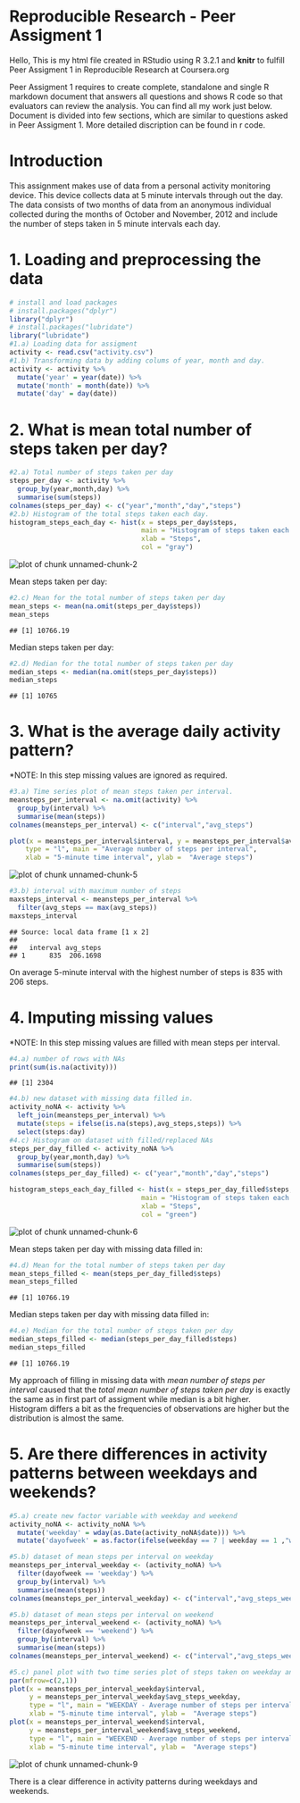 # Reproducible Research - Peer Assigment 1

Hello,
This is my html file created in RStudio using R 3.2.1 and **knitr** to fulfill Peer Assigment 1 in Reproducible Research at Coursera.org

Peer Assigment 1 requires to create complete, standalone and single R markdown document that answers all questions and shows R code so that evaluators can review the analysis.
You can find all my work just below. Document is divided into few sections, which are similar to questions asked in Peer Assigment 1. More detailed discription can be found in r code.

# Introduction
This assignment makes use of data from a personal activity monitoring device. This device collects data at 5 minute intervals through out the day. The data consists of two months of data from an anonymous individual collected during the months of October and November, 2012 and include the number of steps taken in 5 minute intervals each day.

# 1. Loading and preprocessing the data

```r
# install and load packages
# install.packages("dplyr")
library("dplyr")
# install.packages("lubridate")
library("lubridate")
#1.a) Loading data for assigment
activity <- read.csv("activity.csv")
#1.b) Transforming data by adding colums of year, month and day.
activity <- activity %>%
  mutate('year' = year(date)) %>%
  mutate('month' = month(date)) %>%
  mutate('day' = day(date))
```

# 2. What is mean total number of steps taken per day?

```r
#2.a) Total number of steps taken per day
steps_per_day <- activity %>%
  group_by(year,month,day) %>%
  summarise(sum(steps))
colnames(steps_per_day) <- c("year","month","day","steps")
#2.b) Histogram of the total steps taken each day.
histogram_steps_each_day <- hist(x = steps_per_day$steps, 
                                 main = "Histogram of steps taken each day",
                                 xlab = "Steps",
                                 col = "gray")
```

![plot of chunk unnamed-chunk-2](figure/unnamed-chunk-2-1.png) 

Mean steps taken per day:

```r
#2.c) Mean for the total number of steps taken per day
mean_steps <- mean(na.omit(steps_per_day$steps))
mean_steps
```

```
## [1] 10766.19
```

Median steps taken per day:

```r
#2.d) Median for the total number of steps taken per day
median_steps <- median(na.omit(steps_per_day$steps))
median_steps
```

```
## [1] 10765
```

# 3. What is the average daily activity pattern?
*NOTE: In this step missing values are ignored as required.

```r
#3.a) Time series plot of mean steps taken per interval.
meansteps_per_interval <- na.omit(activity) %>%
  group_by(interval) %>%
  summarise(mean(steps))
colnames(meansteps_per_interval) <- c("interval","avg_steps")

plot(x = meansteps_per_interval$interval, y = meansteps_per_interval$avg_steps,
    type = "l", main = "Average number of steps per interval",
    xlab = "5-minute time interval", ylab =  "Average steps")
```

![plot of chunk unnamed-chunk-5](figure/unnamed-chunk-5-1.png) 

```r
#3.b) interval with maximum number of steps
maxsteps_interval <- meansteps_per_interval %>%
  filter(avg_steps == max(avg_steps))
maxsteps_interval
```

```
## Source: local data frame [1 x 2]
## 
##   interval avg_steps
## 1      835  206.1698
```

On average 5-minute interval with the highest number of steps is 835 with 206 steps.

# 4. Imputing missing values
*NOTE: In this step missing values are filled with mean steps per interval.

```r
#4.a) number of rows with NAs
print(sum(is.na(activity)))
```

```
## [1] 2304
```

```r
#4.b) new dataset with missing data filled in.
activity_noNA <- activity %>%
  left_join(meansteps_per_interval) %>%
  mutate(steps = ifelse(is.na(steps),avg_steps,steps)) %>%
  select(steps:day)
#4.c) Histogram on dataset with filled/replaced NAs
steps_per_day_filled <- activity_noNA %>%
  group_by(year,month,day) %>%
  summarise(sum(steps))
colnames(steps_per_day_filled) <- c("year","month","day","steps")

histogram_steps_each_day_filled <- hist(x = steps_per_day_filled$steps, 
                                 main = "Histogram of steps taken each day",
                                 xlab = "Steps",
                                 col = "green")
```

![plot of chunk unnamed-chunk-6](figure/unnamed-chunk-6-1.png) 

Mean steps taken per day with missing data filled in:

```r
#4.d) Mean for the total number of steps taken per day
mean_steps_filled <- mean(steps_per_day_filled$steps)
mean_steps_filled
```

```
## [1] 10766.19
```

Median steps taken per day with missing data filled in:

```r
#4.e) Median for the total number of steps taken per day
median_steps_filled <- median(steps_per_day_filled$steps)
median_steps_filled
```

```
## [1] 10766.19
```

My approach of filling in missing data with *mean number of steps per interval* caused that the *total mean number of steps taken per day* is exactly the same as in first part of assigment while median is a bit higher. Histogram differs a bit as the frequencies of observations are higher but the distribution is almost the same.

# 5. Are there differences in activity patterns between weekdays and weekends?

```r
#5.a) create new factor variable with weekday and weekend
activity_noNA <- activity_noNA %>%
  mutate('weekday' = wday(as.Date(activity_noNA$date))) %>%
  mutate('dayofweek' = as.factor(ifelse(weekday == 7 | weekday == 1 ,"weekend","weekday")))

#5.b) dataset of mean steps per interval on weekday
meansteps_per_interval_weekday <- (activity_noNA) %>%
  filter(dayofweek == 'weekday') %>%
  group_by(interval) %>%
  summarise(mean(steps))
colnames(meansteps_per_interval_weekday) <- c("interval","avg_steps_weekday")

#5.b) dataset of mean steps per interval on weekend
meansteps_per_interval_weekend <- (activity_noNA) %>%
  filter(dayofweek == 'weekend') %>%
  group_by(interval) %>%
  summarise(mean(steps))
colnames(meansteps_per_interval_weekend) <- c("interval","avg_steps_weekend")

#5.c) panel plot with two time series plot of steps taken on weekday and weekend
par(mfrow=c(2,1))
plot(x = meansteps_per_interval_weekday$interval,
     y = meansteps_per_interval_weekday$avg_steps_weekday,
     type = "l", main = "WEEKDAY - Average number of steps per interval",
     xlab = "5-minute time interval", ylab =  "Average steps")
plot(x = meansteps_per_interval_weekend$interval,
     y = meansteps_per_interval_weekend$avg_steps_weekend,
     type = "l", main = "WEEKEND - Average number of steps per interval",
     xlab = "5-minute time interval", ylab =  "Average steps")
```

![plot of chunk unnamed-chunk-9](figure/unnamed-chunk-9-1.png) 

There is a clear difference in activity patterns during weekdays and weekends.
